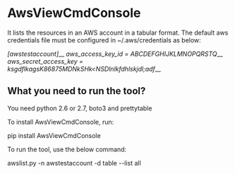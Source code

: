 AwsViewCmdConsole
=================

It lists the resources in an AWS account in a tabular format. The default aws credentials file must be configured
in ~/.aws/credentials as below:

*[awstestaccount]*__
*aws_access_key_id = ABCDEFGHIJKLMNOPQRSTQ*__
*aws_secret_access_key = ksgdflkagsK86875MDNkSHk<NSDlnlkfdhlskjdl;adf*__


What you need to run the tool?
-----------------------------

You need python 2.6 or 2.7, boto3 and prettytable

To install AwsViewCmdConsole, run:

pip install AwsViewCmdConsole

To run the tool, use the below command:

awslist.py -n awstestaccount -d table --list all